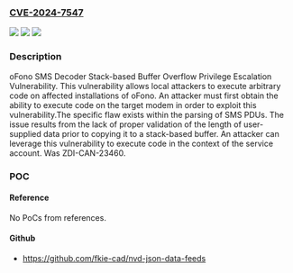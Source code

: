 ### [CVE-2024-7547](https://cve.mitre.org/cgi-bin/cvename.cgi?name=CVE-2024-7547)
![](https://img.shields.io/static/v1?label=Product&message=oFono&color=blue)
![](https://img.shields.io/static/v1?label=Version&message=%3D%202.3%20&color=brighgreen)
![](https://img.shields.io/static/v1?label=Vulnerability&message=CWE-121%3A%20Stack-based%20Buffer%20Overflow&color=brighgreen)

### Description

oFono SMS Decoder Stack-based Buffer Overflow Privilege Escalation Vulnerability. This vulnerability allows local attackers to execute arbitrary code on affected installations of oFono. An attacker must first obtain the ability to execute code on the target modem in order to exploit this vulnerability.The specific flaw exists within the parsing of SMS PDUs. The issue results from the lack of proper validation of the length of user-supplied data prior to copying it to a stack-based buffer. An attacker can leverage this vulnerability to execute code in the context of the service account. Was ZDI-CAN-23460.

### POC

#### Reference
No PoCs from references.

#### Github
- https://github.com/fkie-cad/nvd-json-data-feeds

